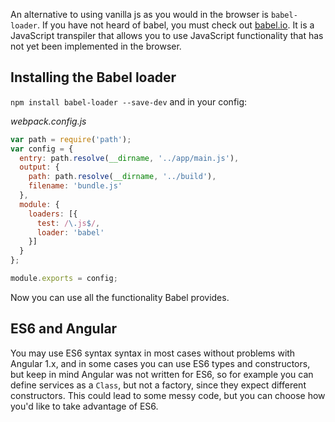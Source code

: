 An alternative to using vanilla js as you would in the browser is `babel-loader`. If you have not heard of babel, you must check out [babel.io](http://babel.io). It is a JavaScript transpiler that allows you to use JavaScript functionality that has not yet been implemented in the browser.

## Installing the Babel loader

`npm install babel-loader --save-dev` and in your config:

*webpack.config.js*

```javascript
var path = require('path');
var config = {
  entry: path.resolve(__dirname, '../app/main.js'),
  output: {
    path: path.resolve(__dirname, '../build'),
    filename: 'bundle.js'
  },
  module: {
    loaders: [{
      test: /\.js$/,
      loader: 'babel'
    }]
  }
};

module.exports = config;
```

Now you can use all the functionality Babel provides.

## ES6 and Angular
You may use ES6 syntax syntax in most cases without problems with Angular 1.x, and in some cases you can use ES6 types and constructors, but keep in mind Angular was not written for ES6, so for example you can define services as a `Class`, but not a factory, since they expect different constructors. This could lead to some messy code, but you can choose how you'd like to take advantage of ES6.